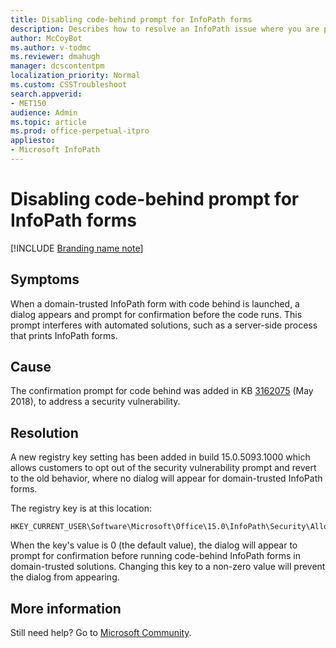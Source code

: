 ```yaml
---
title: Disabling code-behind prompt for InfoPath forms
description: Describes how to resolve an InfoPath issue where you are prompted for confirmation before running code in a form. 
author: McCoyBot
ms.author: v-todmc
ms.reviewer: dmahugh
manager: dcscontentpm
localization_priority: Normal
ms.custom: CSSTroubleshoot
search.appverid: 
- MET150
audience: Admin
ms.topic: article
ms.prod: office-perpetual-itpro
appliesto:
- Microsoft InfoPath
---
```

# Disabling code-behind prompt for InfoPath forms

[!INCLUDE [Branding name note](../../../includes/branding-name-note.md)]

## Symptoms
When a domain-trusted InfoPath form with code behind is launched, a dialog appears and prompt for confirmation before the code runs. This prompt interferes with automated solutions, such as a server-side process that prints InfoPath forms.

## Cause
The confirmation prompt for code behind was added in KB [3162075](https://support.microsoft.com/en-us/help/3162075/description-of-the-security-update-for-infopath-2013-may-8-2018) (May 2018), to address a security vulnerability.

## Resolution
A new registry key setting has been added in build 15.0.5093.1000 which allows customers to opt out of the security vulnerability prompt and revert to the old behavior, where no dialog will appear for domain-trusted InfoPath forms.

The registry key is at this location:

```
HKEY_CURRENT_USER\Software\Microsoft\Office\15.0\InfoPath\Security\AllowFormCodeExec
```

When the key's value is 0 (the default value), the dialog will appear to prompt for confirmation before running code-behind InfoPath forms in domain-trusted solutions. Changing this key to a non-zero value will prevent the dialog from appearing.

## More information
Still need help? Go to [Microsoft Community](https://answers.microsoft.com/).
